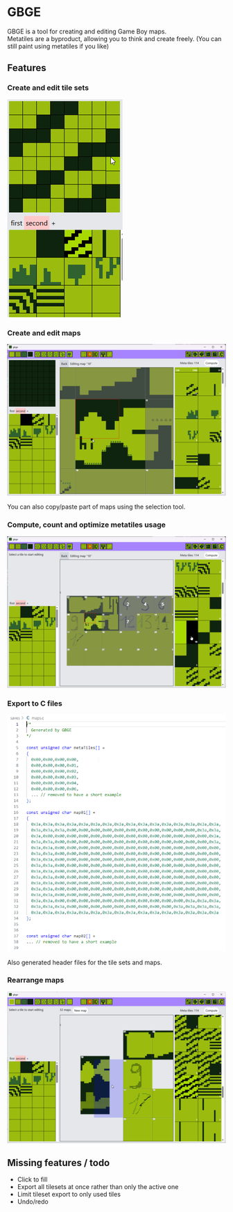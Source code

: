 # GBGE

GBGE is a tool for creating and editing Game Boy maps.  
Metatiles are a byproduct, allowing you to think and create freely. (You can still paint using metatiles if you like)

## Features

### Create and edit tile sets

![draw tiles](./doc/draw-tile.png)

### Create and edit maps

![draw map](./doc/draw-map.png)

You can also copy/paste part of maps using the selection tool.

### Compute, count and optimize metatiles usage

![optimize metatiles](./doc/optimize-metatiles.png)

### Export to C files

![export to C files](./doc/c-export.png)

Also generated header files for the tile sets and maps.

### Rearrange maps

![rearrange maps](./doc/rearrange-maps.png)

## Missing features / todo

- Click to fill
- Export all tilesets at once rather than only the active one
- Limit tileset export to only used tiles
- Undo/redo
